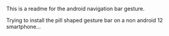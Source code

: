 This is a readme for the android navigation bar gesture.

Trying to install the pill shaped gesture bar on a non android 12 
smartphone...
